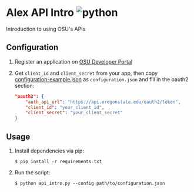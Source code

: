 # Alex API Intro ![python](https://img.shields.io/badge/python-3.7-blue.svg)

Introduction to using OSU's APIs

## Configuration

1. Register an application on [OSU Developer Portal](https://developer.oregonstate.edu/)
2. Get `client_id` and `client_secret` from your app, then copy [configuration-example.json](./configuration-example.json) as `configuration.json` and fill in the oauth2 section:

    ```json
    "oauth2": {
        "auth_api_url": "https://api.oregonstate.edu/oauth2/token",
        "client_id": "your_client_id",
        "client_secret": "your_client_secret"
    }
    ```

## Usage

1. Install dependencies via pip:

    ```shell
    $ pip install -r requirements.txt
    ```
2. Run the script:

    ```shell
    $ python api_intro.py --config path/to/configuration.json
    ```